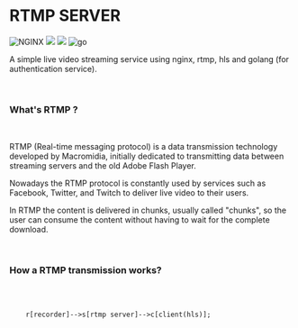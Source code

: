 # RTMP SERVER 

![NGINX](https://img.shields.io/static/v1?label=NGINX&labelColor=07b60b&message=NGX&color=000000&logo=NGINX&logoColor=ffffff&style=flat-square)
![](https://img.shields.io/static/v1?label=Real-Time+Messaging+Protocol&labelColor=06a7ac&message=RTMP&color=000000&logo=&logoColor=ffffff&style=flat-square)
![](https://img.shields.io/static/v1?label=Http+Live+Streaming&labelColor=06a7ac&message=HLS&color=000000&logo=&logoColor=ffffff&style=flat-square)
![go](https://img.shields.io/static/v1?label=Golang+1.20&labelColor=08dae1&message=Go&color=000000&logo=go&logoColor=ffffff&style=flat-square)

A simple live video streaming service using nginx, rtmp, hls and golang (for authentication service).

<br>

### What's RTMP ?

<br>

RTMP (Real-time messaging protocol) is a data transmission technology developed by Macromidia, initially dedicated to transmitting data between streaming servers and the old Adobe Flash Player.

Nowadays the RTMP protocol is constantly used by services such as Facebook, Twitter, and Twitch to deliver live video to their users. 

In RTMP the content is delivered in chunks, usually called "chunks", so the user can consume the content without having to wait for the complete download.

<br>

### How a RTMP transmission works?

<br>

```mermaid 

    r[recorder]-->s[rtmp server]-->c[client(hls)];
```